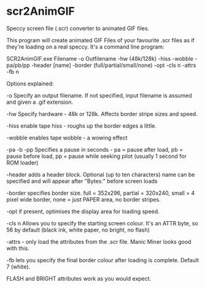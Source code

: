 # scr2AnimGIF
Speccy screen file (.scr) converter to animated GIF files.

This program will create animated GIF Files of your favourite .scr files as if they're loading on a real speccy. It's a command line program:

SCR2AnimGIF.exe Filename -o Outfilename -hw (48k/128k) -hiss -wobble -pa/pb/pp -header [name] -border (full/partial/small/none) -opt -cls n -attrs -fb n

Options explained:

-o Specify an output filename. If not specified, input filename is assumed and given a .gif extension.

-hw Specify hardware - 48k or 128k. Affects border stripe sizes and speed.

-hiss enable tape hiss - roughs up the border edges a little.

-wobble enables tape wobble - a wowing effect

-pa -b -pp Specifies a pause in seconds - pa = pause after load, pb = pause before load, pp = pause while seeking pilot (usually 1 second for ROM loader)

-header adds a header block. Optional (up to ten characters) name can be specified and will appear after "Bytes:" before screen loads

-border specifies border size. full = 352x296, partial = 320x240, small = 4 pixel wide border, none = just PAPER area, no border stripes.

-opt if present, optimises the display area for loading speed. 

-cls n Allows you to specify the starting screen colour. It's an ATTR byte, so 56 by default (black ink, white paper, no bright, no flash)

-attrs - only load the attributes from the .scr file. Manic Miner looks good with this.

-fb lets you specify the final border colour after loading is complete. Default 7 (white).


FLASH and BRIGHT attributes work as you would expect.
